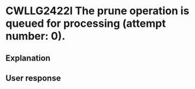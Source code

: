 # CWLLG2422I The prune operation is queued for processing (attempt number: 0).

## Explanation

## User response